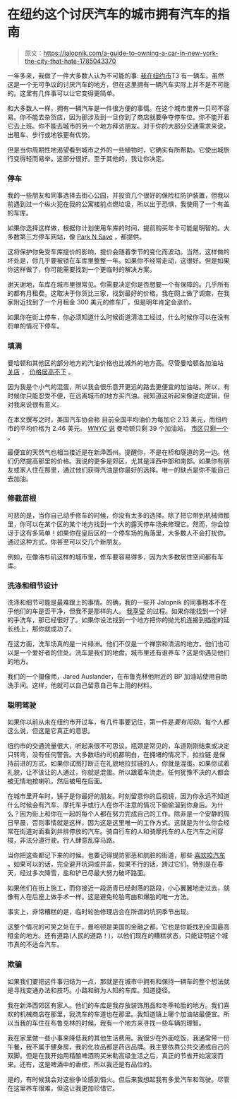 # 在纽约这个讨厌汽车的城市拥有汽车的指南

> 原文：<https://jalopnik.com/a-guide-to-owning-a-car-in-new-york-the-city-that-hate-1785043370>

一年多来，我做了一件大多数人认为不可能的事: [我在纽约市](http://jalopnik.com/owning-a-car-in-new-york-is-absolutely-worth-it-1782352176#_ga=1.208362258.1273901456.1445270859)T3 有一辆车。虽然这是一个无可争议的讨厌汽车的地方，但在这里拥有一辆汽车实际上并不是不可能的。这里有几件事可以让它变得更简单。



和大多数人一样，拥有一辆汽车是一件很方便的事情。在这个城市里养一只可不容易。你不能去杂货店，因为那涉及到一旦你到了商店就要争夺停车位。你不能开着它去上班。你不能去城市的另一个地方拜访朋友。对于你的大部分交通需求来说，出租车、步行或地铁更有优势。

但是当你周期性地渴望看到城市之外的一些植物时，它确实有所帮助。它使出城旅行变得轻而易举。这部分很好。至于其他的，我让你决定。

### 停车

我的一些朋友和同事选择去街心公园，并投资几个很好的保险杠防护装置，但我以前遇到过一个纵火犯在我的公寓楼前点燃垃圾，所以出于恐惧，我使用了一个有盖的车库。

如果你选择这样做，根据你计划使用车库的时间，提前购买年卡可能是明智的。大多数第三方停车网站，像 [Park N Save](https://parknsave.com/) ，都提供。

这将保护你免受车库提价的影响，提价会随着季节的变化而波动。当然，这样做的坏处是，你几乎要被锁在车库里整整一年。如果你不经常走动，这很好。但是如果你这样做了，你可能需要找到一个更临时的解决方案。

谢天谢地，车库在城市里很常见。你需要决定你是否想要一个有保障的。几乎所有的都有月租费。这取决于你货比三家，找到最好的价格。我在网上做了调查，在我家附近找到了一个月租金 300 美元的修车厂，但是明年肯定会涨价。

如果你在街上停车，你必须知道什么时候街道清洁工经过，什么时候你可以在没有罚单的情况下停车。

### 填满

曼哈顿和其他区的部分地方的汽油价格也比城外的地方高。尽管曼哈顿各加油站 [关店](http://jalopnik.com/gas-stations-are-going-extinct-in-manhattan-1783968056) ， [价格居高不下](http://newyork.cbslocal.com/2016/01/22/manhattan-high-gas-prices/) 。

因为我是个小气的混蛋，所以我会很乐意开更远的路去更便宜的加油站。所以，有时候你只能忍受不便，在远离城市的地方买汽油。我知道这听起来像逆向逻辑，但对我来说很有意义。

在本文撰写之时，美国汽车协会称 目前全国平均油价为每加仑 2.13 美元，而纽约市的平均价格为 2.46 美元。 [*WNYC* 说](http://www.wnyc.org/story/say-goodbye-manhattans-gas-stations-heres-map/) 曼哈顿只剩 39 个加油站， [市区只剩一个](http://jalopnik.com/gas-stations-are-going-extinct-in-manhattan-1783968056) 。

最便宜的天然气也相当接近是在新泽西州。提醒你，不是在桥和隧道的另一边。他们仍然提高那里的价格。我说的更多是郊区，尤其是泽西中部和南部。如果你有朋友或家人住在那里，通过他们获得汽油是你最好的选择。唯一的缺点是你不能自己去加油。

### 修截苗根

可悲的是，当你自己动手修车的时候，你没有太多的选择。除了把它带到机械师那里，你可以在某个区的某个地方找到一个大的露天停车场来修理它。然而，你会惊讶于这有多简单！如果你在皇后区的一个停车场的角落里，大多数人不会打扰你。通过这种方式，你甚至可以交几个新朋友。

例如，在像洛杉矶这样的城市里，修车要容易得多，因为大多数居住空间都有车库。

### 洗涤和细节设计

洗涤和细节可能是最难跟上的事情。的确，我的一些开 Jalopnik 的同事根本不在乎他们的车是否干净，但我不是那样的人。 [我享受](http://thegarage.jalopnik.com/how-to-spend-a-glorious-summer-afternoon-detailing-your-1784275461) 的过程。如果你能找到一个好的手洗车，那已经很好了。如果你设法找到一个地方把你的抛光机连接到插座的延长线上，那你就成功了。

在这方面，洗车场真的是一片绿洲。他们不仅是一个禅宗和清洁的地方，他们也可以是一个爱好者的住处。洗车是我们的地盘。城市里还有谁养车？这是你遇见他们的地方。

我们的一个摄像师，Jared Auslander，在布鲁克林他附近的 BP 加油站使用自助洗手间。这样，他就可以自己留意自己车上用的材料。

### 聪明驾驶

如果你以前从未在纽约市开过车，有几件事要记住，第一件是*要有闯劲*。每个人都这么说，但这是它真正的意思。

纽约市的交通流量很大，听起来很不可思议。瓶颈是常见的，车道刚刚结束或决定只转弯，没有任何警告。大多数纽约司机都明白，在拥堵的情况下，拉拉链 是保持前进的方式。如果你试图打断正在礼貌地拉拉链的人，你就是混蛋。如果你试着礼貌，让不该让的人通过，你就是混蛋。所以跟着车流走。任何犹豫不决的人都会被无情地按喇叭，然后被甩在后面。

在城市里开车时，镜子是你最好的朋友。时刻留意你的后视镜，因为你永远不知道什么时候会有汽车、摩托车手或行人在你不注意的情况下偷偷溜到你身后。为什么？因为街上和你在一起的每个人都在努力完成自己的工作。除非是一个安静的周日早晨，否则事情就是这样，因为这是这里唯一的工作方式。这就是为什么你会经常在街道对面看到并排停放的汽车。骑自行车的人和骑摩托车的人在汽车之间穿梭，非法分道行驶。行人肆意乱穿马路。

当你把这些都记下来的时候，也要记得提防邪恶和肮脏的街道，那些 [喜欢咬汽车](http://jalopnik.com/here-is-a-very-bad-review-of-a-very-good-car-the-2016-1785089909) 。如果可以的话，完全避开坑洞或井盖，如果不行的话，跨过它们。特别是在春天，经过多次降雪，盐和铲已尽最大努力破坏路面。

如果他们在街上施工，而你接近一段沥青已经剥落的路段，小心翼翼地走过去，就像有人在后座上做手术一样。这是避免轮胎弯曲和爆胎的唯一方法。

事实上，非常糟糕的是，临时轮胎修理店会在所谓的坑洞季节出现。

这整个情况的可笑之处在于，曼哈顿是美国的金融之都。它也是你能找到全国最高租金的地方。还有道路(人民的道路！)，以他们现在的糟糕状态，只能证明这个城市真的不适合汽车。

### 欺骗

如果我们要把这件事归结为一点，那就是在城市中拥有和保持一辆车的整个想法就是寻找变通办法和技巧。小路和鲜为人知的车库。知道捷径。

我在新泽西郊区有家人。他们的车库是我存放装饰用品和冬季轮胎的地方。我们喜欢的机械商店在那里，我洗车的车道也在那里。我知道镇上哪个加油站最便宜。所以当我的车住在布鲁克林的时候，我有一个地方来寻找一些车辆的理智。

我在家里做一些小事来降低我的其他生活费用。我很少在外面吃饭，我通常带一份午餐，我不属于健身房，我的化妆品都是药店品牌。我主要依靠公共交通或自己的双脚。但是在我开始用精酿啤酒购买米勒高级生活之后，真正的节省开始滚滚而来。还有，这是啤酒中的香槟，所以我还是有品位的。

是的，有时候我会对这些争论感到恼火。但后来我想起我有多爱汽车和驾驶。尽管在这里养车很难，但这让我更加珍惜它。